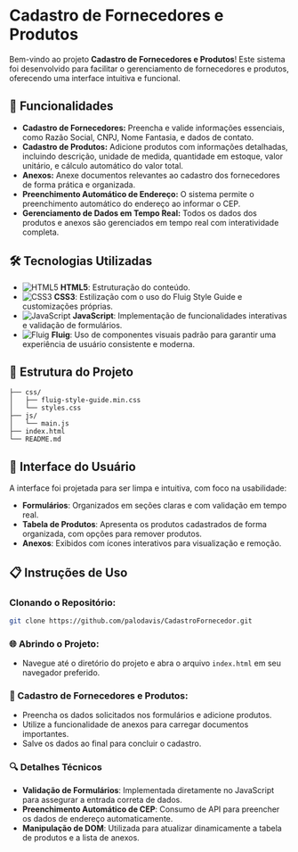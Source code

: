 # Cadastro de Fornecedores e Produtos

Bem-vindo ao projeto **Cadastro de Fornecedores e Produtos**! Este sistema foi desenvolvido para facilitar o gerenciamento de fornecedores e produtos, oferecendo uma interface intuitiva e funcional.

## 🚀 Funcionalidades

- **Cadastro de Fornecedores:** Preencha e valide informações essenciais, como Razão Social, CNPJ, Nome Fantasia, e dados de contato.
- **Cadastro de Produtos:** Adicione produtos com informações detalhadas, incluindo descrição, unidade de medida, quantidade em estoque, valor unitário, e cálculo automático do valor total.
- **Anexos:** Anexe documentos relevantes ao cadastro dos fornecedores de forma prática e organizada.
- **Preenchimento Automático de Endereço:** O sistema permite o preenchimento automático do endereço ao informar o CEP.
- **Gerenciamento de Dados em Tempo Real:** Todos os dados dos produtos e anexos são gerenciados em tempo real com interatividade completa.

## 🛠️ Tecnologias Utilizadas

- ![HTML5](https://img.shields.io/badge/-HTML5-E34F26?style=flat&logo=html5&logoColor=white) **HTML5**: Estruturação do conteúdo.
- ![CSS3](https://img.shields.io/badge/-CSS3-1572B6?style=flat&logo=css3&logoColor=white) **CSS3**: Estilização com o uso do Fluig Style Guide e customizações próprias.
- ![JavaScript](https://img.shields.io/badge/-JavaScript-F7DF1E?style=flat&logo=javascript&logoColor=black) **JavaScript**: Implementação de funcionalidades interativas e validação de formulários.
- ![Fluig](https://img.shields.io/badge/-Fluig-00ADEF?style=flat&logoColor=white) **Fluig**: Uso de componentes visuais padrão para garantir uma experiência de usuário consistente e moderna.


## 📂 Estrutura do Projeto

```plaintext
├── css/
│   ├── fluig-style-guide.min.css
│   └── styles.css
├── js/
│   └── main.js
├── index.html
└── README.md
```

## 🎨 Interface do Usuário

A interface foi projetada para ser limpa e intuitiva, com foco na usabilidade:

- **Formulários**: Organizados em seções claras e com validação em tempo real.
- **Tabela de Produtos**: Apresenta os produtos cadastrados de forma organizada, com opções para remover produtos.
- **Anexos**: Exibidos com ícones interativos para visualização e remoção.

## 📋 Instruções de Uso

### Clonando o Repositório:

```bash
git clone https://github.com/palodavis/CadastroFornecedor.git
```

### 🌐 Abrindo o Projeto:

- Navegue até o diretório do projeto e abra o arquivo `index.html` em seu navegador preferido.

### 📝 Cadastro de Fornecedores e Produtos:

- Preencha os dados solicitados nos formulários e adicione produtos.
- Utilize a funcionalidade de anexos para carregar documentos importantes.
- Salve os dados ao final para concluir o cadastro.

### 🔍 Detalhes Técnicos

- **Validação de Formulários**: Implementada diretamente no JavaScript para assegurar a entrada correta de dados.
- **Preenchimento Automático de CEP**: Consumo de API para preencher os dados de endereço automaticamente.
- **Manipulação de DOM**: Utilizada para atualizar dinamicamente a tabela de produtos e a lista de anexos.
